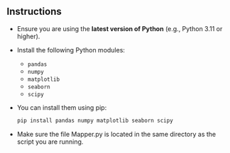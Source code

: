 ## Instructions

- Ensure you are using the **latest version of Python** (e.g., Python 3.11 or higher).

- Install the following Python modules:

  - `pandas`  
  - `numpy`  
  - `matplotlib`  
  - `seaborn`  
  - `scipy`

- You can install them using pip:

  ```bash
  pip install pandas numpy matplotlib seaborn scipy

- Make sure the file Mapper.py is located in the same directory as the script you are running.
